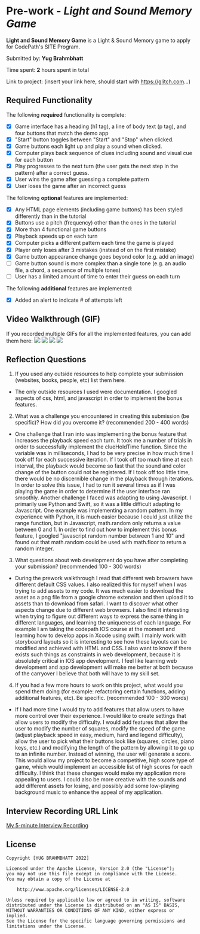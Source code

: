 # Pre-work - *Light and Sound Memory Game*

**Light and Sound Memory Game** is a Light & Sound Memory game to apply for CodePath's SITE Program. 

Submitted by: **Yug Brahmbhatt**

Time spent: **2** hours spent in total

Link to project: (insert your link here, should start with https://glitch.com...)

## Required Functionality

The following **required** functionality is complete:

* [X] Game interface has a heading (h1 tag), a line of body text (p tag), and four buttons that match the demo app
* [X] "Start" button toggles between "Start" and "Stop" when clicked. 
* [X] Game buttons each light up and play a sound when clicked. 
* [X] Computer plays back sequence of clues including sound and visual cue for each button
* [X] Play progresses to the next turn (the user gets the next step in the pattern) after a correct guess. 
* [X] User wins the game after guessing a complete pattern
* [X] User loses the game after an incorrect guess

The following **optional** features are implemented:

* [X] Any HTML page elements (including game buttons) has been styled differently than in the tutorial
* [X] Buttons use a pitch (frequency) other than the ones in the tutorial
* [X] More than 4 functional game buttons
* [X] Playback speeds up on each turn
* [X] Computer picks a different pattern each time the game is played
* [X] Player only loses after 3 mistakes (instead of on the first mistake)
* [X] Game button appearance change goes beyond color (e.g. add an image)
* [ ] Game button sound is more complex than a single tone (e.g. an audio file, a chord, a sequence of multiple tones)
* [ ] User has a limited amount of time to enter their guess on each turn

The following **additional** features are implemented:

- [X] Added an alert to indicate # of attempts left

## Video Walkthrough (GIF)

If you recorded multiple GIFs for all the implemented features, you can add them here:
![](gif1-link-here)
![](gif2-link-here)
![](gif3-link-here)
![](gif4-link-here)

## Reflection Questions
1. If you used any outside resources to help complete your submission (websites, books, people, etc) list them here. 
- The only outside resources I used were documentation. I googled aspects of css, html, and javascript in order to implement the bonus features. 

2. What was a challenge you encountered in creating this submission (be specific)? How did you overcome it? (recommended 200 - 400 words) 
- One challenge that I ran into was implementing the bonus feature that increases the playback speed each turn. It took me a number of trials in order to successfully implement the clueHoldTime function. Since the variable was in milliseconds, I had to be very precise in how much time I took off for each successive iteration. If I took off too much time at each interval, the playback would become so fast that the sound and color change of the button could not be registered. If I took off too little time, there would be no discernible change in the playback through iterations. In order to solve this issue, I had to run it several times as if I was playing the game in order to determine if the user interface ran smoothly. Another challenge I faced was adapting to using Javascript. I primarily use Python and Swift, so it was a little difficult adapting to Javascript. One example was implementing a random pattern. In my experience with Python, it is much easier because I could just utilize the range function, but in Javascript, math.random only returns a value between 0 and 1. In order to find out how to implement this bonus feature, I googled "javascript random number between 1 and 10" and found out that math.random could be used with math.floor to return a random integer.

3. What questions about web development do you have after completing your submission? (recommended 100 - 300 words) 
- During the prework walkthrough I read that different web browsers have different default CSS values. I also realized this for myself when I was trying to add assets to my code. It was much easier to download the asset as a png file from a google chrome extension and then upload it to assets than to download from safari. I want to discover what other aspects change due to different web browsers. I also find it interesting when trying to figure out different ways to express the same thing in different languages, and learning the uniqueness of each language. For example I am taking the codepath IOS course at the moment and learning how to develop apps in Xcode using swift. I mainly work with storyboard layouts so it is interesting to see how these layouts can be modified and achieved with HTML and CSS. I also want to know if there exists such things as constraints in web development, because it is absolutely critical in IOS app development. I feel like learning web development and app development will make me better at both because of the carryover I believe that both will have to my skill set. 

4. If you had a few more hours to work on this project, what would you spend them doing (for example: refactoring certain functions, adding additional features, etc). Be specific. (recommended 100 - 300 words) 
- If I had more time I would try to add features that allow users to have more control over their experience. I would like to create settings that allow users to modify the difficulty. I would add features that allow the user to modify the number of squares, modify the speed of the game (adjust playback speed in easy, medium, hard and legend difficulty), allow the user to pick what their buttons look like (squares, circles, piano keys, etc.) and modifying the length of the pattern by allowing it to go up to an infinite number. Instead of winning, the user will generate a score. This would allow my project to become a competitive, high score type of game, which would implement an accessible list of high scores for each difficulty. I think that these changes would make my application more appealing to users. I could also be more creative with the sounds and add different assets for losing, and possibly add some low-playing background music to enhance the appeal of my application.



## Interview Recording URL Link

[My 5-minute Interview Recording](your-link-here)


## License

    Copyright [YUG BRAHMBHATT 2022]

    Licensed under the Apache License, Version 2.0 (the "License");
    you may not use this file except in compliance with the License.
    You may obtain a copy of the License at

        http://www.apache.org/licenses/LICENSE-2.0

    Unless required by applicable law or agreed to in writing, software
    distributed under the License is distributed on an "AS IS" BASIS,
    WITHOUT WARRANTIES OR CONDITIONS OF ANY KIND, either express or implied.
    See the License for the specific language governing permissions and
    limitations under the License.
